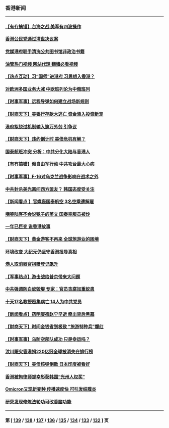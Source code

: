 ### 香港新闻
---
#### [【有冇搞错】台海之战 美军有四波操作](../../pages/ncid1349362/n14006828.md?06010445) 
#### [香港公民党通过清盘决议案](../../pages/ncid1349362/n14006977.md?06010445) 
#### [党媒港府联手清洗公共图书馆非政治书籍](../../pages/ncid1349362/n14006973.md?06010445) 
#### [油管热门视频 网站代理 翻墙必看视频](http://138.2.39.72:81/youtube.html?epic-marker?06010445)
#### [【热点互动】习“国师”进港府 习思想入香港？](../../pages/ncid1349362/n14006201.md?06010445) 
#### [对欧洲多国业务大减 中欧班列沦为中俄班列](../../pages/ncid1349362/n14005813.md?06010445) 
#### [【时事军事】远程导弹如何建立战场新规则](../../pages/ncid1349362/n14005284.md?06010445) 
#### [【财商天下】美银行存款大逃亡 资金涌入投资新宠](../../pages/ncid1349362/n14005094.md?06010445) 
#### [港府拟绕过机制输入逾万外劳 引争议](../../pages/ncid1349362/n14004676.md?06010445) 
#### [【财商天下】违约倒计时 美债危机有解？](../../pages/ncid1349362/n14004036.md?06010445) 
#### [国泰航班冲突 分析：中共分化大陆与香港人](../../pages/ncid1349362/n14003777.md?06010445) 
#### [【有冇搞错】俄自由军行动 中共攻台最大心病](../../pages/ncid1349362/n14003670.md?06010445) 
#### [【时事军事】F-16对乌克兰战争影响在战术之外](../../pages/ncid1349362/n14003679.md?06010445) 
#### [中共封杀美光离间西方盟友？ 韩国态度受关注](../../pages/ncid1349362/n14003746.md?06010445) 
#### [【新闻看点 】官媒轰国泰航空 3名空乘遭解雇](../../pages/ncid1349362/n14003202.md?06010445) 
#### [嘲笑陆客不会说毯子的英文 国泰空服员被炒](../../pages/ncid1349362/n14002872.md?06010445) 
#### [一年已巨变 说香港故事](../../pages/ncid1349362/n14003092.md?06010445) 
#### [【财商天下】黄金游客不再来 全球旅游业的困境](../../pages/ncid1349362/n14002692.md?06010445) 
#### [环境改变 大纪元仍坚守香港报导真相](../../pages/ncid1349362/n14002643.md?06010445) 
#### [港人取消器官捐赠登记飙升](../../pages/ncid1349362/n14002572.md?06010445) 
#### [【军事热点】游击战给普京带来大问题](../../pages/ncid1349362/n14002411.md?06010445) 
#### [中共强调防白蚁毁堤 专家：官员贪腐加重蚁患](../../pages/ncid1349362/n14001634.md?06010445) 
#### [十天17名教授密集病亡 14人为中共党员](../../pages/ncid1349362/n14001654.md?06010445) 
#### [【新闻看点】药明康德赵宁早逝 牵出背后黑幕](../../pages/ncid1349362/n14001061.md?06010445) 
#### [【财商天下】时间金钱省到极致 “旅游特种兵”爆红](../../pages/ncid1349362/n14000964.md?06010445) 
#### [【时事军事】乌防空部队成功 只是幸运吗？](../../pages/ncid1349362/n14000734.md?06010445) 
#### [汶川赈灾香港捐220亿冠全球被消失在排行榜](../../pages/ncid1349362/n14000873.md?06010445) 
#### [【财商天下】美债核弹倒数 日本印度被看好](../../pages/ncid1349362/n14000559.md?06010445) 
#### [香港被拘律师邹幸彤获韩国“光州人权奖”](../../pages/ncid1349362/n14000119.md?06010445) 
#### [Omicron又现新变种 传播速度快 可引发结膜炎](../../pages/ncid1349362/n13999987.md?06010445) 
#### [研究发现修炼法轮功可改善脑功能](../../pages/ncid1349362/n13999975.md?06010445) 

---
#### 第 [ [139](./139.md?06010445) / [138](./138.md?06010445) / [137](./137.md?06010445) / [136](./136.md?06010445) / [135](./135.md?06010445) / [134](./134.md?06010445) / [133](./133.md?06010445) / [132](./132.md?06010445) ] 页
